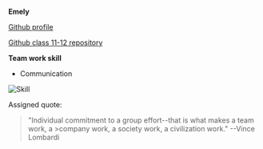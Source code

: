 **Emely**

[Github profile](https://github.com/emelysalmeron)

[Github class 11-12 repository](https://github.com/HackYourFutureBelgium/class-11-12)

**Team work skill**
  * Communication

![Skill](https://www.thebalancecareers.com/thmb/hQvYbM0tBc5PgzfE1cgD1-0qt_o=/1500x1000/filters:fill(auto,1)/communication-skills-list-2063779_FINAL1-5b60d4a9c9e77c00251d3de9.png)

Assigned quote:
>"Individual commitment to a group effort--that is what makes a team work, a >company work, a society work, a civilization work." --Vince Lombardi

